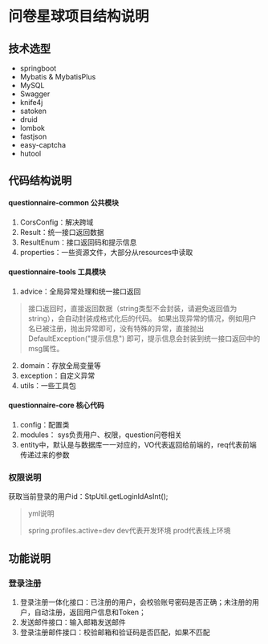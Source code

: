 # 问卷星球项目结构说明
## 技术选型
- springboot
- Mybatis & MybatisPlus
- MySQL
- Swagger
- knife4j
- satoken
- druid
- lombok
- fastjson
- easy-captcha
- hutool

## 代码结构说明
#### questionnaire-common 公共模块
1. CorsConfig：解决跨域
2. Result：统一接口返回数据
3. ResultEnum：接口返回码和提示信息
4. properties：一些资源文件，大部分从resources中读取


#### questionnaire-tools 工具模块
1. advice：全局异常处理和统一接口返回
> 接口返回时，直接返回数据（string类型不会封装，请避免返回值为string），会自动封装成格式化后的代码。
> 如果出现异常的情况，例如用户名已被注册，抛出异常即可，没有特殊的异常，直接抛出 DefaultException("提示信息") 即可，提示信息会封装到统一接口返回中的msg属性。
2. domain：存放全局变量等
3. exception：自定义异常
4. utils：一些工具包

#### questionnaire-core 核心代码
1. config：配置类
2. modules： sys负责用户、权限，question问卷相关
3. entity中，默认是与数据库一一对应的，VO代表返回给前端的，req代表前端传递过来的参数

### 权限说明
获取当前登录的用户id：StpUtil.getLoginIdAsInt();

> yml说明
> 
> spring.profiles.active=dev dev代表开发环境 prod代表线上环境


## 功能说明
### 登录注册
1. 登录注册一体化接口：已注册的用户，会校验账号密码是否正确；未注册的用户，自动注册，返回用户信息和Token；
2. 发送邮件接口：输入邮箱发送邮件
3. 登录注册邮件接口：校验邮箱和验证码是否匹配，如果不匹配






















